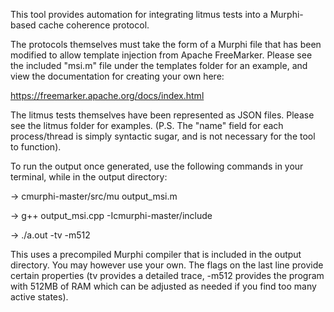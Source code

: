 This tool provides automation for integrating litmus tests into a Murphi-based cache coherence protocol.

The protocols themselves must take the form of a Murphi file that has been modified to allow template injection from Apache FreeMarker. Please see the included
"msi.m" file under the templates folder for an example, and view the documentation for creating your own here:

https://freemarker.apache.org/docs/index.html

The litmus tests themselves have been represented as JSON files. Please see the litmus folder for examples. (P.S. The "name" field for each process/thread
is simply syntactic sugar, and is not necessary for the tool to function).

To run the output once generated, use the following commands in your terminal, while in the output directory:

-> cmurphi-master/src/mu output_msi.m         

-> g++ output_msi.cpp -Icmurphi-master/include

-> ./a.out -tv -m512

This uses a precompiled Murphi compiler that is included in the output directory. You may however use your own. The flags on the last line provide certain
properties (tv provides a detailed trace, -m512 provides the program with 512MB of RAM which can be adjusted as needed if you find too many active states).

